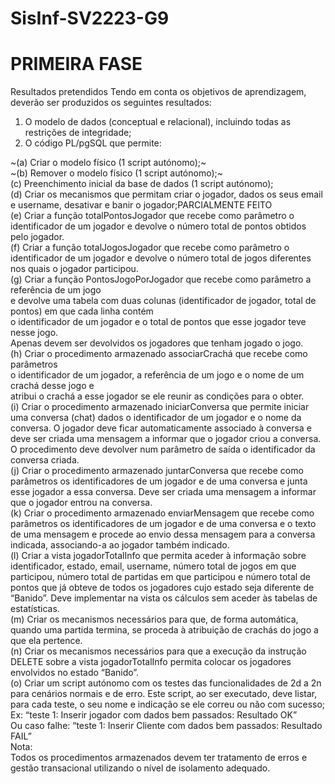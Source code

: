 # SisInf-SV2223-G9

# PRIMEIRA FASE

Resultados pretendidos
Tendo em conta os objetivos de aprendizagem, deverão ser produzidos os seguintes resultados:
1. O modelo de dados (conceptual e relacional), incluindo todas as restrições de integridade;
2. O código PL/pgSQL que permite:

~(a) Criar o modelo físico (1 script autónomo);~<br>
~(b) Remover o modelo físico (1 script autónomo);~<br>
(c) Preenchimento inicial da base de dados (1 script autónomo);<br>
(d) Criar os mecanismos que permitam criar o jogador, dados os seus email e username, desativar e banir o jogador;PARCIALMENTE FEITO<br>
(e) Criar a função totalPontosJogador que recebe como parâmetro o identificador de um jogador e devolve o número total de pontos obtidos pelo jogador.<br>
(f) Criar a função totalJogosJogador que recebe como parâmetro o identificador de um jogador e devolve o número total de jogos diferentes nos quais o jogador participou.<br>
(g) Criar a função PontosJogoPorJogador que recebe como parâmetro a referência de um jogo<br> e devolve uma tabela com duas colunas (identificador de jogador, total de pontos) em que cada linha contém<br> o identificador de um jogador e o total de pontos que esse jogador teve nesse jogo.<br> Apenas devem ser devolvidos os jogadores que tenham jogado o jogo.<br>
(h) Criar o procedimento armazenado associarCrachá que recebe como parâmetros<br> o identificador de um jogador, a referência de um jogo e o nome de um crachá desse jogo e<br> atribui o crachá a esse jogador se ele reunir as condições para o obter.<br>
(i) Criar o procedimento armazenado iniciarConversa que permite iniciar uma conversa (chat) dados o identificador de um jogador e o nome da conversa. O jogador deve ficar automaticamente associado à conversa e deve ser criada uma mensagem a informar que o jogador criou a conversa. O procedimento deve devolver num parâmetro de saída o identificador da conversa criada.<br>
(j) Criar o procedimento armazenado juntarConversa que recebe como parâmetros os identificadores de um jogador e de uma conversa e junta esse jogador a essa conversa. Deve ser criada uma mensagem a informar que o jogador entrou na conversa.<br>
(k) Criar o procedimento armazenado enviarMensagem que recebe como parâmetros os identificadores de um jogador e de uma conversa e o texto de uma mensagem e procede ao envio dessa mensagem para a conversa indicada, associando-a ao jogador também indicado.<br>
(l) Criar a vista jogadorTotalInfo que permita aceder à informação sobre identificador, estado, email, username, número total de jogos em que participou, número total de partidas em que participou e número total de pontos que já obteve de todos os jogadores cujo estado seja diferente de “Banido”. Deve implementar na vista os cálculos sem aceder às tabelas de estatísticas.<br>
(m) Criar os mecanismos necessários para que, de forma automática, quando uma partida termina, se proceda à atribuição de crachás do jogo a que ela pertence.<br>
(n) Criar os mecanismos necessários para que a execução da instrução DELETE sobre a vista jogadorTotalInfo permita colocar os jogadores envolvidos no estado “Banido”.<br>
(o) Criar um script autónomo com os testes das funcionalidades de 2d a 2n para cenários normais e de erro. Este script, ao ser executado, deve listar, para cada teste, o seu nome e indicação se ele correu ou não com sucesso;<br> Ex: “teste 1: Inserir jogador com dados bem passados: Resultado OK”<br>Ou caso falhe: “teste 1: Inserir Cliente com dados bem passados: Resultado FAIL”<br>
Nota:<br> Todos os procedimentos armazenados devem ter tratamento de erros e gestão transacional utilizando o nível de isolamento adequado.<br>